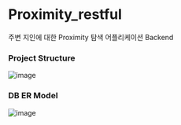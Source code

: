 # Proximity_restful
주변 지인에 대한 Proximity 탐색 어플리케이션 Backend

### Project Structure
![image](https://user-images.githubusercontent.com/8454866/131293659-8415e805-1ef0-44cb-9cc5-f65d123354cf.png)
### DB ER Model
![image](https://user-images.githubusercontent.com/8454866/131293676-3c8f9e38-b79d-4d00-aca4-cae88471d8de.png)
